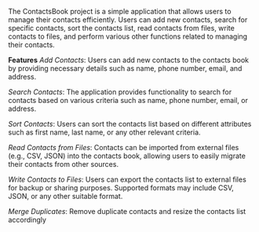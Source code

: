 The ContactsBook project is a simple application that allows users to manage their contacts efficiently. Users can add new contacts, search for specific contacts, sort the contacts list, read contacts from files, write contacts to files, and perform various other functions related to managing their contacts.

**Features**
_Add Contacts_: Users can add new contacts to the contacts book by providing necessary details such as name, phone number, email, and address.

_Search Contacts_: The application provides functionality to search for contacts based on various criteria such as name, phone number, email, or address.

_Sort Contacts_: Users can sort the contacts list based on different attributes such as first name, last name, or any other relevant criteria.

_Read Contacts from Files_: Contacts can be imported from external files (e.g., CSV, JSON) into the contacts book, allowing users to easily migrate their contacts from other sources.

_Write Contacts to Files_: Users can export the contacts list to external files for backup or sharing purposes. Supported formats may include CSV, JSON, or any other suitable format.

_Merge Duplicates_: Remove duplicate contacts and resize the contacts list accordingly
